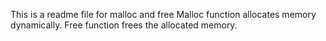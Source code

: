 This is a readme file for malloc and free
Malloc function allocates memory dynamically.
Free function frees the allocated memory.
